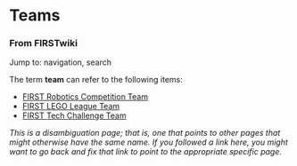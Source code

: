 

# Teams

### From FIRSTwiki

Jump to: navigation, search

The term **team** can refer to the following items:

  * [FIRST Robotics Competition Team](FIRST_Robotics_Competition_Team "FIRST Robotics Competition Team" )
  * [FIRST LEGO League Team](FIRST_LEGO_League_Team "FIRST LEGO League Team" )
  * [FIRST Tech Challenge Team](FIRST_Tech_Challenge_Team "FIRST Tech Challenge Team" )

_This is a disambiguation page; that is, one that points to other pages that
might otherwise have the same name. If you followed a link here, you might
want to go back and fix that link to point to the appropriate specific page._

